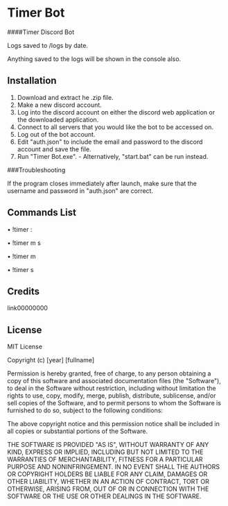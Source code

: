 # Timer Bot
####Timer Discord Bot

Logs saved to /logs by date.

Anything saved to the logs will be shown in the console also.

## Installation

1. Download and extract he .zip file.
2. Make a new discord account.
3. Log into the discord account on either the discord web application or the downloaded application.
4. Connect to all servers that you would like the bot to be accessed on.
5. Log out of the bot account.
6. Edit "auth.json" to include the email and password to the discord account and save the file.
7. Run "Timer Bot.exe". - Alternatively, "start.bat" can be run instead.

###Troubleshooting

If the program closes immediately after launch, make sure that the username and password in "auth.json" are correct.

## Commands List
  • !timer <minutes>:<seconds>
  
  • !timer <minutes>m <seconds>s
  
  • !timer <minutes>m
  
  • !timer <seconds>s

## Credits
link00000000

## License
MIT License

Copyright (c) [year] [fullname]

Permission is hereby granted, free of charge, to any person obtaining a copy
of this software and associated documentation files (the "Software"), to deal
in the Software without restriction, including without limitation the rights
to use, copy, modify, merge, publish, distribute, sublicense, and/or sell
copies of the Software, and to permit persons to whom the Software is
furnished to do so, subject to the following conditions:

The above copyright notice and this permission notice shall be included in all
copies or substantial portions of the Software.

THE SOFTWARE IS PROVIDED "AS IS", WITHOUT WARRANTY OF ANY KIND, EXPRESS OR
IMPLIED, INCLUDING BUT NOT LIMITED TO THE WARRANTIES OF MERCHANTABILITY,
FITNESS FOR A PARTICULAR PURPOSE AND NONINFRINGEMENT. IN NO EVENT SHALL THE
AUTHORS OR COPYRIGHT HOLDERS BE LIABLE FOR ANY CLAIM, DAMAGES OR OTHER
LIABILITY, WHETHER IN AN ACTION OF CONTRACT, TORT OR OTHERWISE, ARISING FROM,
OUT OF OR IN CONNECTION WITH THE SOFTWARE OR THE USE OR OTHER DEALINGS IN THE
SOFTWARE.
